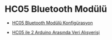 # HC05 Bluetooth Modülü 

* [HC05 Bluetooth Modülü Konfigürasyon](https://github.com/akcauser/Arduino/tree/master/Components/hc05-bluetooth-module/configuration)

* [HC05 ile 2 Arduino Arasında Veri Alışverişi](https://github.com/akcauser/Arduino/tree/master/Components/hc05-bluetooth-module/led-control-with-hc05)
